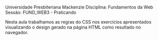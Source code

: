 Universidade Presbiteriana Mackenzie
Disciplina: Fundamentos da Web 
Sessão: FUND_WEB3 - Praticando

Nesta aula trabalhamos as regras do CSS nos exercícios apresentados visualizando o design gerado na página HTML como resultado no navegador. 


